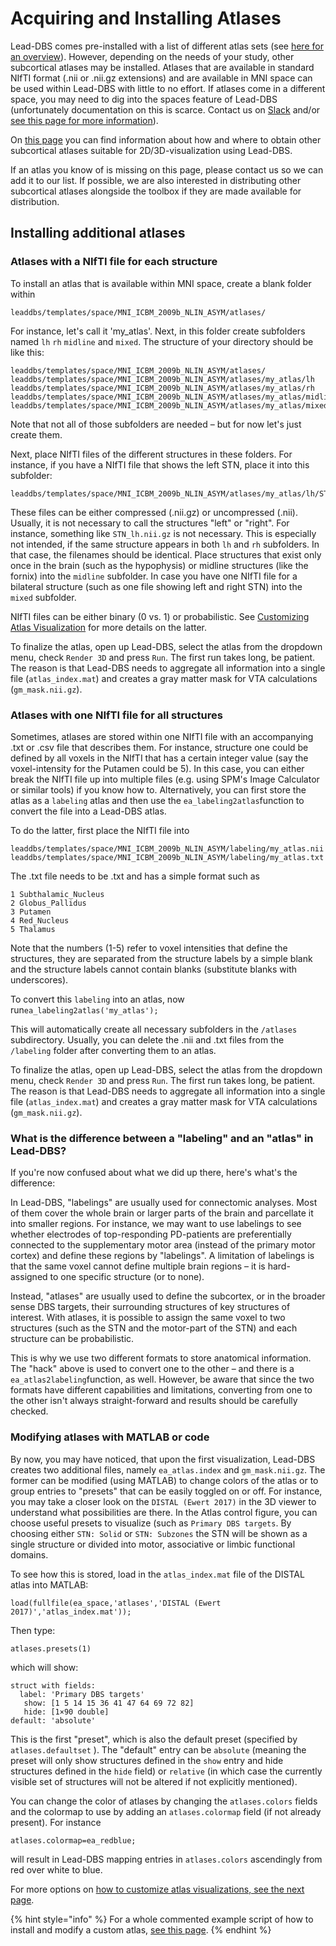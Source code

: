 # Acquiring and Installing Atlases

Lead-DBS comes pre-installed with a list of different atlas sets (see [here for an overview](https://www.lead-dbs.org/helpsupport/knowledge-base/atlasesresources/atlases/)). However, depending on the needs of your study, other subcortical atlases may be installed.  Atlases that are available in standard NIfTI format (.nii or .nii.gz extensions) and are available in MNI space can be used within Lead-DBS with little to no effort. If atlases come in a different space, you may need to dig into the spaces feature of Lead-DBS (unfortunately documentation on this is scarce. Contact us on [Slack](https://leadsuite.slack.com) and/or [see this page for more information](https://www.lead-dbs.org/about-the-mni-spaces/)).

On [this page](http://www.lead-dbs.org/?page\_id=45) you can find information about how and where to obtain other subcortical atlases suitable for 2D/3D-visualization using Lead-DBS.

If an atlas you know of is missing on this page, please contact us so we can add it to our list. If possible, we are also interested in distributing other subcortical atlases alongside the toolbox if they are made available for distribution.

## Installing additional atlases

### Atlases with a NIfTI file for each structure

To install an atlas that is available within MNI space, create a blank folder within

```
leaddbs/templates/space/MNI_ICBM_2009b_NLIN_ASYM/atlases/
```

For instance, let's call it 'my\_atlas'. Next, in this folder create subfolders named `lh` `rh` `midline` and `mixed`. The structure of your directory should be like this:

```
leaddbs/templates/space/MNI_ICBM_2009b_NLIN_ASYM/atlases/
leaddbs/templates/space/MNI_ICBM_2009b_NLIN_ASYM/atlases/my_atlas/lh
leaddbs/templates/space/MNI_ICBM_2009b_NLIN_ASYM/atlases/my_atlas/rh
leaddbs/templates/space/MNI_ICBM_2009b_NLIN_ASYM/atlases/my_atlas/midline
leaddbs/templates/space/MNI_ICBM_2009b_NLIN_ASYM/atlases/my_atlas/mixed
```

Note that not all of those subfolders are needed – but for now let's just create them.

Next, place NIfTI files of the different structures in these folders. For instance, if you have a NIfTI file that shows the left STN, place it into this subfolder:

```
leaddbs/templates/space/MNI_ICBM_2009b_NLIN_ASYM/atlases/my_atlas/lh/STN.nii.gz
```

These files can be either compressed (.nii.gz) or uncompressed (.nii). Usually, it is not necessary to call the structures "left" or "right". For instance, something like `STN_lh.nii.gz` is not necessary. This is especially not intended, if the same structure appears in both `lh` and `rh` subfolders. In that case, the filenames should be identical. Place structures that exist only once in the brain (such as the hypophysis) or midline structures (like the fornix) into the `midline` subfolder. In case you have one NIfTI file for a bilateral structure (such as one file showing left and right STN) into the `mixed` subfolder.

NIfTI files can be either binary (0 vs. 1) or probabilistic. See [Customizing Atlas Visualization](customizing\_atlas\_visualization.md) for more details on the latter.

To finalize the atlas, open up Lead-DBS, select the atlas from the dropdown menu, check `Render 3D` and press `Run`. The first run takes long, be patient. The reason is that Lead-DBS needs to aggregate all information into a single file (`atlas_index.mat`) and creates a gray matter mask for VTA calculations (`gm_mask.nii.gz`).

### Atlases with one NIfTI file for all structures

Sometimes, atlases are stored within one NIfTI file with an accompanying .txt or .csv file that describes them. For instance, structure one could be defined by all voxels in the NIfTI that has a certain integer value (say the voxel-intensity for the Putamen could be 5). In this case, you can either break the NIfTI file up into multiple files (e.g. using SPM's Image Calculator or similar tools) if you know how to. Alternatively, you can first store the atlas as a `labeling` atlas and then use the `ea_labeling2atlas`function to convert the file into a Lead-DBS atlas.

To do the latter, first place the NIfTI file into

```
leaddbs/templates/space/MNI_ICBM_2009b_NLIN_ASYM/labeling/my_atlas.nii
leaddbs/templates/space/MNI_ICBM_2009b_NLIN_ASYM/labeling/my_atlas.txt
```

The .txt file needs to be .txt and has a simple format such as

```
1 Subthalamic_Nucleus
2 Globus_Pallidus
3 Putamen
4 Red_Nucleus
5 Thalamus
```

Note that the numbers (1-5) refer to voxel intensities that define the structures, they are separated from the structure labels by a simple blank and the structure labels cannot contain blanks (substitute blanks with underscores).

To convert this `labeling` into an atlas, now run`ea_labeling2atlas('my_atlas');`

This will automatically create all necessary subfolders in the `/atlases` subdirectory. Usually, you can delete the .nii and .txt files from the `/labeling` folder after converting them to an atlas.

To finalize the atlas, open up Lead-DBS, select the atlas from the dropdown menu, check `Render 3D` and press `Run`. The first run takes long, be patient. The reason is that Lead-DBS needs to aggregate all information into a single file (`atlas_index.mat`) and creates a gray matter mask for VTA calculations (`gm_mask.nii.gz`).

### What is the difference between a "labeling" and an "atlas" in Lead-DBS?

If you're now confused about what we did up there, here's what's the difference:

In Lead-DBS, "labelings" are usually used for connectomic analyses. Most of them cover the whole brain or larger parts of the brain and parcellate it into smaller regions. For instance, we may want to use labelings to see whether electrodes of top-responding PD-patients are preferentially connected to the supplementary motor area (instead of the primary motor cortex) and define these regions by "labelings". A limitation of labelings is that the same voxel cannot define multiple brain regions – it is hard-assigned to one specific structure (or to none).

Instead, "atlases" are usually used to define the subcortex, or in the broader sense DBS targets, their surrounding structures of key structures of interest. With atlases, it is possible to assign the same voxel to two structures (such as the STN and the motor-part of the STN) and each structure can be probabilistic.

This is why we use two different formats to store anatomical information. The "hack" above is used to convert one to the other – and there is a `ea_atlas2labeling`function, as well. However, be aware that since the two formats have different capabilities and limitations, converting from one to the other isn't always straight-forward and results should be carefully checked.

### Modifying atlases with MATLAB or code

By now, you may have noticed, that upon the first visualization, Lead-DBS creates two additional files, namely `ea_atlas.index` and `gm_mask.nii.gz`. The former can be modified (using MATLAB) to change colors of the atlas or to group entries to "presets" that can be easily toggled on or off. For instance, you may take a closer look on the `DISTAL (Ewert 2017)` in the 3D viewer to understand what possibilities are there. In the Atlas control figure, you can choose useful presets to visualize (such as `Primary DBS targets`. By choosing either `STN: Solid` or `STN: Subzones` the STN will be shown as a single structure or divided into motor, associative or limbic functional domains.

To see how this is stored, load in the `atlas_index.mat` file of the DISTAL atlas into MATLAB:

```
load(fullfile(ea_space,'atlases','DISTAL (Ewert 2017)','atlas_index.mat'));
```

Then type:

```
atlases.presets(1)
```

which will show:

```
struct with fields:
  label: 'Primary DBS targets'
   show: [1 5 14 15 36 41 47 64 69 72 82]
   hide: [1×90 double]
default: 'absolute'
```

This is the first "preset", which is also the default preset (specified by `atlases.defaultset` ). The "default" entry can be `absolute` (meaning the preset will only show structures defined in the `show` entry and hide structures defined in the `hide` field) or `relative` (in which case the currently visible set of structures will not be altered if not explicitly mentioned).

You can change the color of atlases by changing the `atlases.colors` fields and the colormap to use by adding an `atlases.colormap` field (if not already present). For instance

```
atlases.colormap=ea_redblue;
```

will result in Lead-DBS mapping entries in `atlases.colors` ascendingly from red over white to blue.

For more options on [how to customize atlas visualizations, see the next page](customizing\_atlas\_visualization.md).

{% hint style="info" %}
For a whole commented example script of how to install and modify a custom atlas, [see this page](../useful-command-line-tools/installing-an-atlas-from-a-repository.md).
{% endhint %}
